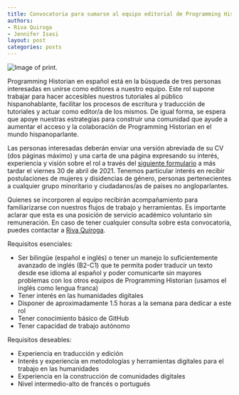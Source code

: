 ```yaml
---
title: Convocatoria para sumarse al equipo editorial de Programming Historian en español
authors:
- Riva Quiroga
- Jennifer Isasi
layout: post
categories: posts
---
```


<img src="/images/blog/printing.png" alt="Image of print."/>

Programming Historian en español está en la búsqueda de tres personas interesadas en unirse como editores a nuestro equipo. Este rol supone trabajar para hacer accesibles nuestros tutoriales al público hispanohablante, facilitar los procesos de escritura y traducción de tutoriales y actuar como editor/a de los mismos. De igual forma, se espera que apoye nuestras estrategias para construir una comunidad que ayude a aumentar el acceso y la colaboración de Programming Historian en el mundo hispanoparlante.

Las personas interesadas deberán enviar una versión abreviada de su CV (dos páginas máximo) y una carta de una página expresando su interés, experiencia y visión sobre el rol a través del [siguiente formulario](https://forms.gle/fauAXdedzUms5ezj7) a más tardar el viernes 30 de abril de 2021. Tenemos particular interés en recibir postulaciones de mujeres y disidencias de género, personas pertenecientes a cualquier grupo minoritario y ciudadanos/as de países no angloparlantes.

Quienes se incorporen al equipo recibirán acompañamiento para familiarizarse con nuestros flujos de trabajo y herramientas. Es importante aclarar que esta es una posición de servicio académico voluntario sin remuneración. En caso de tener cualquier consulta sobre esta convocatoria, puedes contactar a [Riva Quiroga](mailto:riva.quiroga@uc.cl).  

Requisitos esenciales:

* Ser bilingüe (español e inglés) o tener un manejo lo suficientemente avanzado de inglés (B2-C1) que te permita poder traducir un texto desde ese idioma al español y poder comunicarte sin mayores problemas con los otros equipos de Programming Historian (usamos el inglés como lengua franca)
* Tener interés en las humanidades digitales
* Disponer de aproximadamente 1.5 horas a la semana para dedicar a este rol
* Tener conocimiento básico de GitHub
* Tener capacidad de trabajo autónomo

Requisitos deseables:

* Experiencia en traducción y edición
* Interés y experiencia en metodologías y herramientas digitales para el trabajo en las humanidades
* Experiencia en la construcción de comunidades digitales
* Nivel intermedio-alto de francés o portugués
